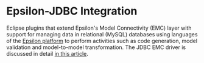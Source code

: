 Epsilon-JDBC Integration
===========

Eclipse plugins that extend Epsilon's Model Connectivity (EMC) layer with support for managing data in relational (MySQL) databases using languages of the [Epsilon platform](http://www.eclipse.org/epsilon) to perform activities such as code generation, model validation and model-to-model transformation. The JDBC EMC driver is discussed in detail [in this article](http://ceur-ws.org/Vol-1089/6.pdf).

